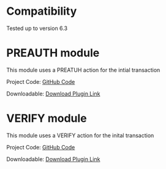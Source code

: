 Compatibility
=================================
Tested up to version 6.3

PREAUTH module
=================================
This module uses a PREATUH action for the intial transaction

Project Code: [GitHub Code](https://github.com/cardstream/WHMCS-Direct-Module/tree/preauth)

Downloadable: [Download Plugin Link](https://github.com/cardstream/WHMCS-Direct-Module/archive/preauth.zip)


VERIFY module
=================================
This module uses a VERIFY action for the inital transaction

Project Code: [GitHub Code](https://github.com/cardstream/WHMCS-Direct-Module/tree/verify)

Downloadable: [Download Plugin Link](https://github.com/cardstream/WHMCS-Direct-Module/archive/verify.zip)
